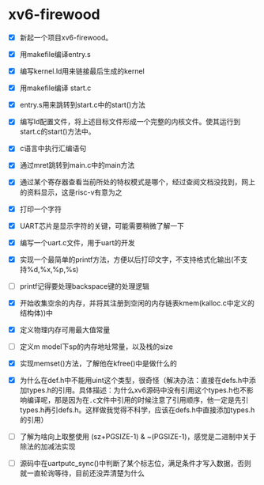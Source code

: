 # xv6-firewood

- [x] 新起一个项目xv6-firewood。
- [x] 用makefile编译entry.s
- [x] 编写kernel.ld用来链接最后生成的kernel
- [x] 用makefile编译 start.c
- [x] entry.s用来跳转到start.c中的start()方法
- [x] 编写ld配置文件，将上述目标文件形成一个完整的内核文件。使其运行到start.c的start()方法中。
- [x] c语言中执行汇编语句
- [x] 通过mret跳转到main.c中的main方法
- [x] 通过某个寄存器查看当前所处的特权模式是哪个，经过查阅文档没找到，网上的资料显示，这是risc-v有意为之
- [x] 打印一个字符
- [x] UART芯片是显示字符的关键，可能需要稍微了解一下
- [x] 编写一个uart.c文件，用于uart的开发
- [x] 实现一个最简单的printf方法，方便以后打印文字，不支持格式化输出(不支持%d,%x,%p,%s)
- [ ] printf记得要处理backspace键的处理逻辑
- [x] 开始收集空余的内存，并将其注册到空闲的内存链表kmem(kalloc.c中定义的结构体))中
- [x] 定义物理内存可用最大值常量
- [ ] 定义m model下sp的内存地址常量，以及栈的size
- [x] 实现memset()方法，了解他在kfree()中是做什么的
- [x] 为什么在def.h中不能用uint这个类型，很奇怪（解决办法：直接在defs.h中添加types.h的引用。具体描述：为什么xv6源码中没有引用这个types.h也不影响编译呢，那是因为在`.c`文件中引用的时候注意了引用顺序，他一定是先引types.h再引defs.h。这样做我觉得不科学，应该在defs.h中直接添加types.h的引用）
- [ ] 了解为啥向上取整使用 (sz+PGSIZE-1) & ~(PGSIZE-1)，感觉是二进制中关于除法的加减法实现
- [ ] 源码中在uartputc_sync()中判断了某个标志位，满足条件才写入数据，否则就一直轮询等待，目前还没弄清楚为什么

